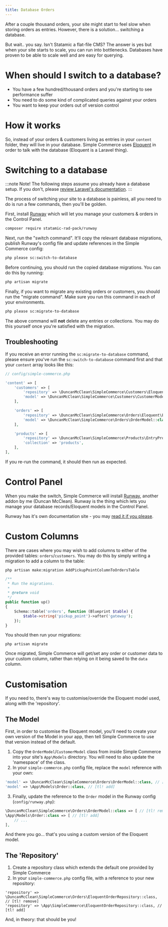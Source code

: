 ```yaml
---
title: Database Orders
---
```


After a couple thousand orders, your site might start to feel slow when storing orders as entries. However, there is a solution... switching a database.

But wait.. you say. Isn't Statamic a flat-file CMS? The answer is yes but when your site starts to scale, you can run into bottlenecks. Databases have proven to be able to scale well and are easy for querying.

# When should I switch to a database?

-   You have a few hundred/thousand orders and you're starting to see performance suffer
-   You need to do some kind of complicated queries against your orders
-   You want to keep your orders out of version control

# How it works

So, instead of your orders & customers living as entries in your `content` folder, they will live in your database. Simple Commerce uses [Eloquent](https://laravel.com/docs/master/eloquent) in order to talk with the database (Eloquent is a Laravel thing).

# Switching to a database

:::note Note!
The following steps assume you already have a database setup. If you don't, please [review Laravel's documentation](https://laravel.com/docs/10.x/database#configuration).
:::

The process of switching your site to a database is painless, all you need to do is run a few commands, then you'll be golden.

First, install [Runway](https://statamic.com/runway) which will let you manage your customers & orders in the Control Panel.

```sh
composer require statamic-rad-pack/runway
```

Next, run the "switch command". It'll copy the relevant database migrations, publish Runway's config file and update references in the Simple Commerce config:

```sh
php please sc:switch-to-database
```

Before continuing, you should run the copied database migrations. You can do this by running:

```sh
php artisan migrate
```

Finally, if you want to migrate any existing orders or customers, you should run the "migrate command". Make sure you run this command in each of your environments.

```sh
php please sc:migrate-to-database
```

The above command will **not** delete any entries or collections. You may do this yourself once you're satisfied with the migration.

## Troubleshooting

If you receive an error running the `sc:migrate-to-database` command, please ensure you've run the `sc:switch-to-database` command first and that your `content` array looks like this:

```php
// config/simple-commerce.php

'content' => [
    'customers' => [
        'repository' => \DuncanMcClean\SimpleCommerce\Customers\EloquentCustomerRepository::class,
        'model' => \DuncanMcClean\SimpleCommerce\Customers\CustomerModel::class,
    ],

    'orders' => [
        'repository' => \DuncanMcClean\SimpleCommerce\Orders\Eloquent\EloquentOrderRepository::class,
        'model' => \DuncanMcClean\SimpleCommerce\Orders\OrderModel::class,
    ],

    'products' => [
        'repository' => \DuncanMcClean\SimpleCommerce\Products\EntryProductRepository::class,
        'collection' => 'products',
    ],
],
```

If you re-run the command, it should then run as expected.

# Control Panel


When you make the switch, Simple Commerce will install [Runway](https://statamic.com/runway), another addon by me (Duncan McClean). Runway is the thing which lets you manage your database records/Eloquent models in the Control Panel.

Runway has it's own documentation site - you may [read it if you please](https://runway.duncanmcclean.com/control-panel).

# Custom Columns

There are cases where you may wish to add columns to either of the provided tables: `orders`/`customers`. You may do this by simply writing a migration to add a column to the table:

```
php artisan make:migration AddPickupPointColumnToOrdersTable
```

```php
/**
 * Run the migrations.
 *
 * @return void
 */
public function up()
{
    Schema::table('orders', function (Blueprint $table) {
        $table->string('pickup_point')->after('gateway');
    });
}
```

You should then run your migrations:

```
php artisan migrate
```

Once migrated, Simple Commerce will get/set any order or customer data to your custom column, rather than relying on it being saved to the `data` column.

# Customisation

If you need to, there's way to customise/override the Eloquent model used, along with the 'repository'.

## The Model

First, in order to customise the Eloquent model, you'll need to create your own version of the Model in your app, then tell Simple Commerce to use that version instead of the default.

1. Copy the `OrderModel`/`CustomerModel` class from inside Simple Commerce into your site's `App\Models` directory. You will need to also update the 'namespace' of the class.
2. In your `simple-commerce.php` config file, replace the `model` reference with your own:

```php
'model' => \DuncanMcClean\SimpleCommerce\Orders\OrderModel::class, // [tl! remove]
'model' => \App\Models\Order::class, // [tl! add]
```
3. Finally, update the reference to the `Order` model in the Runway config (`config/runway.php`):

```php
\DuncanMcClean\SimpleCommerce\Orders\OrderModel::class => [ // [tl! remove]
\App\Models\Order::class => [ // [tl! add]
    // ...
],
```

And there you go... that's you using a custom version of the Eloquent model.

## The 'Repository'

1. Create a repository class which extends the default one provided by Simple Commerce
2. In your `simple-commerce.php` config file, with a reference to your new repository:

```
'repository' => \DuncanMcClean\SimpleCommerce\Orders\EloquentOrderRepository::class, // [tl! remove]
'repository' => \App\SimpleCommerce\EloquentOrderRepository::class, // [tl! add]
```

And, in theory: that should be you!
